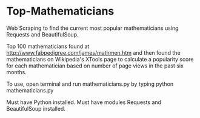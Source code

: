 # Top-Mathematicians
Web Scraping to find the current most popular mathematicians using Requests and BeautifulSoup.

Top 100 mathematicians found at http://www.fabpedigree.com/james/mathmen.htm and then found the mathematicians on Wikipedia's XTools page to calculate a popularity score for each mathematician based on number of page views in the past six months.

To use, open terminal and run mathematicians.py by typing python mathematicians.py

Must have Python installed.
Must have modules Requests and BeautifulSoup installed.
